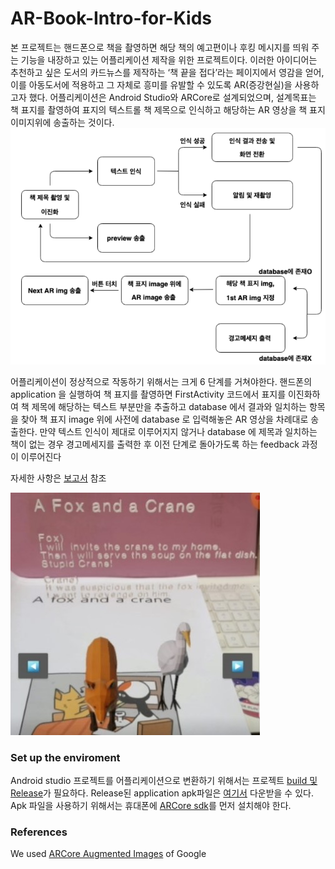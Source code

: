 # AR-Book-Intro-for-Kids


본 프로젝트는 핸드폰으로 책을 촬영하면 해당 책의 예고편이나 후킹 메시지를 띄워 주는 기능을 내장하고 있는 어플리케이션 제작을 위한 프로젝트이다. 이러한 아이디어는 추천하고 싶은 도서의 카드뉴스를 제작하는 ‘책 끝을 접다’라는 페이지에서 영감을 얻어, 이를 아동도서에 적용하고 그 자체로 흥미를 유발할 수 있도록 AR(증강현실)을 사용하고자 했다. 어플리케이션은 Android Studio와 ARCore로 설계되었으며, 설계목표는 책 표지를 촬영하여 표지의 텍스트롤 책 제목으로 인식하고 해당하는 AR 영상을 책 표지 이미지위에 송출하는 것이다.
![Flowchart](./flowchart.PNG)

어플리케이션이 정상적으로 작동하기 위해서는 크게 6 단계를 거쳐야한다. 핸드폰의 application 을 실행하여 책 표지를 촬영하면 FirstActivity 코드에서 표지를 이진화하여 책
제목에 해당하는 텍스트 부분만을 추출하고 database 에서 결과와 일치하는 항목을 찾아 책 표지 image 위에 사전에 database 로 입력해놓은 AR 영상을 차례대로 송출한다. 만약 텍스트
인식이 제대로 이루어지지 않거나 database 에 제목과 일치하는 책이 없는 경우 경고메세지를 출력한 후 이전 단계로 돌아가도록 하는 feedback 과정이 이루어진다

자세한 사항은 [보고서](./AR_Book_Intro_for_kids.pdf) 참조

![Result](./Result.jpg)

### Set up the enviroment
Android studio 프로젝트를 어플리케이션으로 변환하기 위해서는 프로젝트 [build 및 Release](https://developer.android.com/studio/run?hl=ko)가 필요하다.
Release된 application apk파일은 [여기서](https://drive.google.com/file/d/10Wl7Zqgn_CkN_GZkeBubOKhIzmBS2iKl/view?usp=sharing) 다운받을 수 있다.
Apk 파일을 사용하기 위해서는 휴대폰에 [ARCore sdk](https://github.com/google-ar/arcore-android-sdk/releases)를 먼저 설치해야 한다. 

### References
We used [ARCore Augmented Images](https://codelabs.developers.google.com/codelabs/augimg-intro/index.html?index=..%2F..index#0) of Google
